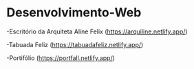# Desenvolvimento-Web

-Escritório da Arquiteta Aline Felix (https://arquiline.netlify.app/)

-Tabuada Feliz (https://tabuadafeliz.netlify.app/)

-Portifólio (https://portfall.netlify.app/)


